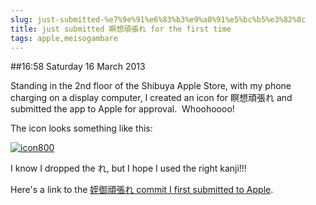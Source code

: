 ```yaml
---
slug: just-submitted-%e7%9e%91%e6%83%b3%e9%a0%91%e5%bc%b5%e3%82%8c
title: just submitted 瞑想頑張れ for the first time
tags: apple,meisogambare
---
```


##16:58 Saturday 16 March 2013

Standing in the 2nd floor of the Shibuya Apple Store, with my phone charging on a display computer, I created an icon for 瞑想頑張れ and submitted the app to Apple for approval.  Whoohoooo!

The icon looks something like this:

[![icon800](/images/2013/03/icon800.png)](/images/2013/03/icon800.png)

I know I dropped the れ, but I hope I used the right kanji!!!

Here's a link to the [姪御頑張れ commit I first submitted to Apple](https://github.com/thunderrabbit/meiso-gambare/tree/c6214f2ba1dcd10223adfd226a63049f66169ac3).
